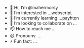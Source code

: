- 👋 Hi, I’m @mahermorsy
- 👀 I’m interested in ...webscript
- 🌱 I’m currently learning ...payhton
- 💞️ I’m looking to collaborate on ...
- 📫 How to reach me ...
- 😄 Pronouns: ...
- ⚡ Fun fact: ...

<!---
mahermorsy/mahermorsy is a ✨ special ✨ repository because its `README.md` (this file) appears on your GitHub profile.
You can click the Preview link to take a look at your changes.
--->
